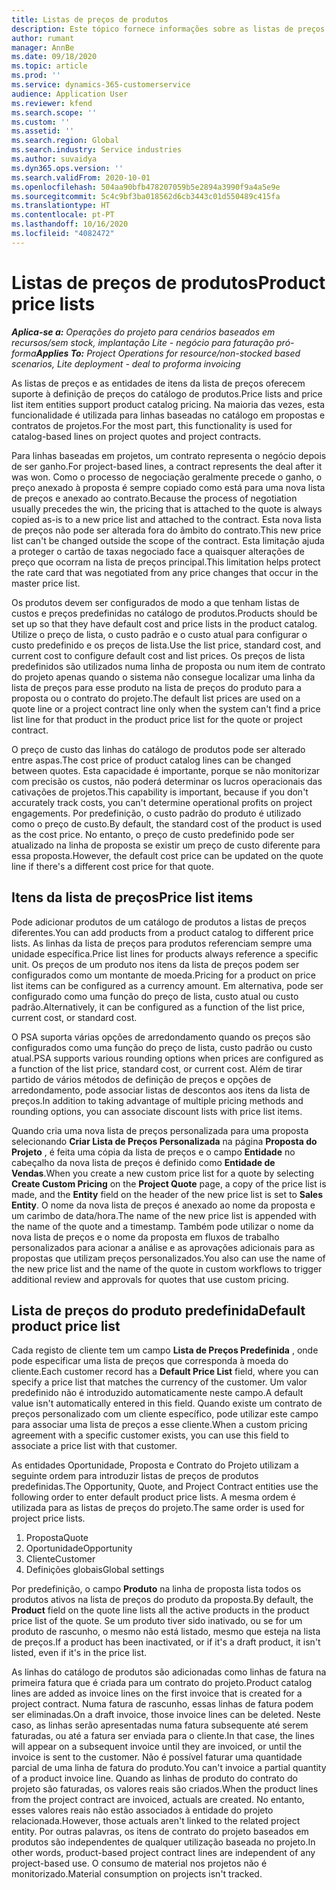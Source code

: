 ```yaml
---
title: Listas de preços de produtos
description: Este tópico fornece informações sobre as listas de preços nos preços do catálogo utilizados para propostas e contratos de projeto.
author: rumant
manager: AnnBe
ms.date: 09/18/2020
ms.topic: article
ms.prod: ''
ms.service: dynamics-365-customerservice
audience: Application User
ms.reviewer: kfend
ms.search.scope: ''
ms.custom: ''
ms.assetid: ''
ms.search.region: Global
ms.search.industry: Service industries
ms.author: suvaidya
ms.dyn365.ops.version: ''
ms.search.validFrom: 2020-10-01
ms.openlocfilehash: 504aa90bfb478207059b5e2894a3990f9a4a5e9e
ms.sourcegitcommit: 5c4c9bf3ba018562d6cb3443c01d550489c415fa
ms.translationtype: HT
ms.contentlocale: pt-PT
ms.lasthandoff: 10/16/2020
ms.locfileid: "4082472"
---
```

# <a name="product-price-lists"></a><span data-ttu-id="d3dd2-103">Listas de preços de produtos</span><span class="sxs-lookup"><span data-stu-id="d3dd2-103">Product price lists</span></span>

<span data-ttu-id="d3dd2-104">_**Aplica-se a:** Operações do projeto para cenários baseados em recursos/sem stock, implantação Lite - negócio para faturação pró-forma_</span><span class="sxs-lookup"><span data-stu-id="d3dd2-104">_**Applies To:** Project Operations for resource/non-stocked based scenarios, Lite deployment - deal to proforma invoicing_</span></span>

<span data-ttu-id="d3dd2-105">As listas de preços e as entidades de itens da lista de preços oferecem suporte à definição de preços do catálogo de produtos.</span><span class="sxs-lookup"><span data-stu-id="d3dd2-105">Price lists and price list item entities support product catalog pricing.</span></span> <span data-ttu-id="d3dd2-106">Na maioria das vezes, esta funcionalidade é utilizada para linhas baseadas no catálogo em propostas e contratos de projetos.</span><span class="sxs-lookup"><span data-stu-id="d3dd2-106">For the most part, this functionality is used for catalog-based lines on project quotes and project contracts.</span></span>

<span data-ttu-id="d3dd2-107">Para linhas baseadas em projetos, um contrato representa o negócio depois de ser ganho.</span><span class="sxs-lookup"><span data-stu-id="d3dd2-107">For project-based lines, a contract represents the deal after it was won.</span></span> <span data-ttu-id="d3dd2-108">Como o processo de negociação geralmente precede o ganho, o preço anexado à proposta é sempre copiado como está para uma nova lista de preços e anexado ao contrato.</span><span class="sxs-lookup"><span data-stu-id="d3dd2-108">Because the process of negotiation usually precedes the win, the pricing that is attached to the quote is always copied as-is to a new price list and attached to the contract.</span></span> <span data-ttu-id="d3dd2-109">Esta nova lista de preços não pode ser alterada fora do âmbito do contrato.</span><span class="sxs-lookup"><span data-stu-id="d3dd2-109">This new price list can't be changed outside the scope of the contract.</span></span> <span data-ttu-id="d3dd2-110">Esta limitação ajuda a proteger o cartão de taxas negociado face a quaisquer alterações de preço que ocorram na lista de preços principal.</span><span class="sxs-lookup"><span data-stu-id="d3dd2-110">This limitation helps protect the rate card that was negotiated from any price changes that occur in the master price list.</span></span>

<span data-ttu-id="d3dd2-111">Os produtos devem ser configurados de modo a que tenham listas de custos e preços predefinidas no catálogo de produtos.</span><span class="sxs-lookup"><span data-stu-id="d3dd2-111">Products should be set up so that they have default cost and price lists in the product catalog.</span></span> <span data-ttu-id="d3dd2-112">Utilize o preço de lista, o custo padrão e o custo atual para configurar o custo predefinido e os preços de lista.</span><span class="sxs-lookup"><span data-stu-id="d3dd2-112">Use the list price, standard cost, and current cost to configure default cost and list prices.</span></span> <span data-ttu-id="d3dd2-113">Os preços de lista predefinidos são utilizados numa linha de proposta ou num item de contrato do projeto apenas quando o sistema não consegue localizar uma linha da lista de preços para esse produto na lista de preços do produto para a proposta ou o contrato do projeto.</span><span class="sxs-lookup"><span data-stu-id="d3dd2-113">The default list prices are used on a quote line or a project contract line only when the system can't find a price list line for that product in the product price list for the quote or project contract.</span></span>

<span data-ttu-id="d3dd2-114">O preço de custo das linhas do catálogo de produtos pode ser alterado entre aspas.</span><span class="sxs-lookup"><span data-stu-id="d3dd2-114">The cost price of product catalog lines can be changed between quotes.</span></span> <span data-ttu-id="d3dd2-115">Esta capacidade é importante, porque se não monitorizar com precisão os custos, não poderá determinar os lucros operacionais das cativações de projetos.</span><span class="sxs-lookup"><span data-stu-id="d3dd2-115">This capability is important, because if you don't accurately track costs, you can't determine operational profits on project engagements.</span></span> <span data-ttu-id="d3dd2-116">Por predefinição, o custo padrão do produto é utilizado como o preço de custo.</span><span class="sxs-lookup"><span data-stu-id="d3dd2-116">By default, the standard cost of the product is used as the cost price.</span></span> <span data-ttu-id="d3dd2-117">No entanto, o preço de custo predefinido pode ser atualizado na linha de proposta se existir um preço de custo diferente para essa proposta.</span><span class="sxs-lookup"><span data-stu-id="d3dd2-117">However, the default cost price can be updated on the quote line if there's a different cost price for that quote.</span></span>

## <a name="price-list-items"></a><span data-ttu-id="d3dd2-118">Itens da lista de preços</span><span class="sxs-lookup"><span data-stu-id="d3dd2-118">Price list items</span></span>

<span data-ttu-id="d3dd2-119">Pode adicionar produtos de um catálogo de produtos a listas de preços diferentes.</span><span class="sxs-lookup"><span data-stu-id="d3dd2-119">You can add products from a product catalog to different price lists.</span></span> <span data-ttu-id="d3dd2-120">As linhas da lista de preços para produtos referenciam sempre uma unidade específica.</span><span class="sxs-lookup"><span data-stu-id="d3dd2-120">Price list lines for products always reference a specific unit.</span></span> <span data-ttu-id="d3dd2-121">Os preços de um produto nos itens da lista de preços podem ser configurados como um montante de moeda.</span><span class="sxs-lookup"><span data-stu-id="d3dd2-121">Pricing for a product on price list items can be configured as a currency amount.</span></span> <span data-ttu-id="d3dd2-122">Em alternativa, pode ser configurado como uma função do preço de lista, custo atual ou custo padrão.</span><span class="sxs-lookup"><span data-stu-id="d3dd2-122">Alternatively, it can be configured as a function of the list price, current cost, or standard cost.</span></span>

<span data-ttu-id="d3dd2-123">O PSA suporta várias opções de arredondamento quando os preços são configurados como uma função do preço de lista, custo padrão ou custo atual.</span><span class="sxs-lookup"><span data-stu-id="d3dd2-123">PSA supports various rounding options when prices are configured as a function of the list price, standard cost, or current cost.</span></span> <span data-ttu-id="d3dd2-124">Além de tirar partido de vários métodos de definição de preços e opções de arredondamento, pode associar listas de descontos aos itens da lista de preços.</span><span class="sxs-lookup"><span data-stu-id="d3dd2-124">In addition to taking advantage of multiple pricing methods and rounding options, you can associate discount lists with price list items.</span></span> 

<span data-ttu-id="d3dd2-125">Quando cria uma nova lista de preços personalizada para uma proposta selecionando **Criar Lista de Preços Personalizada** na página **Proposta do Projeto** , é feita uma cópia da lista de preços e o campo **Entidade** no cabeçalho da nova lista de preços é definido como **Entidade de Vendas**.</span><span class="sxs-lookup"><span data-stu-id="d3dd2-125">When you create a new custom price list for a quote by selecting **Create Custom Pricing** on the **Project Quote** page, a copy of the price list is made, and the **Entity** field on the header of the new price list is set to **Sales Entity**.</span></span> <span data-ttu-id="d3dd2-126">O nome da nova lista de preços é anexado ao nome da proposta e um carimbo de data/hora.</span><span class="sxs-lookup"><span data-stu-id="d3dd2-126">The name of the new price list is appended with the name of the quote and a timestamp.</span></span> <span data-ttu-id="d3dd2-127">Também pode utilizar o nome da nova lista de preços e o nome da proposta em fluxos de trabalho personalizados para acionar a análise e as aprovações adicionais para as propostas que utilizam preços personalizados.</span><span class="sxs-lookup"><span data-stu-id="d3dd2-127">You also can use the name of the new price list and the name of the quote in custom workflows to trigger additional review and approvals for quotes that use custom pricing.</span></span>

 
## <a name="default-product-price-list"></a><span data-ttu-id="d3dd2-128">Lista de preços do produto predefinida</span><span class="sxs-lookup"><span data-stu-id="d3dd2-128">Default product price list</span></span>
<span data-ttu-id="d3dd2-129">Cada registo de cliente tem um campo **Lista de Preços Predefinida** , onde pode especificar uma lista de preços que corresponda à moeda do cliente.</span><span class="sxs-lookup"><span data-stu-id="d3dd2-129">Each customer record has a **Default Price List** field, where you can specify a price list that matches the currency of the customer.</span></span> <span data-ttu-id="d3dd2-130">Um valor predefinido não é introduzido automaticamente neste campo.</span><span class="sxs-lookup"><span data-stu-id="d3dd2-130">A default value isn't automatically entered in this field.</span></span> <span data-ttu-id="d3dd2-131">Quando existe um contrato de preços personalizado com um cliente específico, pode utilizar este campo para associar uma lista de preços a esse cliente.</span><span class="sxs-lookup"><span data-stu-id="d3dd2-131">When a custom pricing agreement with a specific customer exists, you can use this field to associate a price list with that customer.</span></span>

<span data-ttu-id="d3dd2-132">As entidades Oportunidade, Proposta e Contrato do Projeto utilizam a seguinte ordem para introduzir listas de preços de produtos predefinidas.</span><span class="sxs-lookup"><span data-stu-id="d3dd2-132">The Opportunity, Quote, and Project Contract entities use the following order to enter default product price lists.</span></span> <span data-ttu-id="d3dd2-133">A mesma ordem é utilizada para as listas de preços do projeto.</span><span class="sxs-lookup"><span data-stu-id="d3dd2-133">The same order is used for project price lists.</span></span>

1.  <span data-ttu-id="d3dd2-134">Proposta</span><span class="sxs-lookup"><span data-stu-id="d3dd2-134">Quote</span></span>
2.  <span data-ttu-id="d3dd2-135">Oportunidade</span><span class="sxs-lookup"><span data-stu-id="d3dd2-135">Opportunity</span></span>
3.  <span data-ttu-id="d3dd2-136">Cliente</span><span class="sxs-lookup"><span data-stu-id="d3dd2-136">Customer</span></span>
4.  <span data-ttu-id="d3dd2-137">Definições globais</span><span class="sxs-lookup"><span data-stu-id="d3dd2-137">Global settings</span></span> 

<span data-ttu-id="d3dd2-138">Por predefinição, o campo **Produto** na linha de proposta lista todos os produtos ativos na lista de preços do produto da proposta.</span><span class="sxs-lookup"><span data-stu-id="d3dd2-138">By default, the **Product** field on the quote line lists all the active products in the product price list of the quote.</span></span> <span data-ttu-id="d3dd2-139">Se um produto tiver sido inativado, ou se for um produto de rascunho, o mesmo não está listado, mesmo que esteja na lista de preços.</span><span class="sxs-lookup"><span data-stu-id="d3dd2-139">If a product has been inactivated, or if it's a draft product, it isn't listed, even if it's in the price list.</span></span> 

<span data-ttu-id="d3dd2-140">As linhas do catálogo de produtos são adicionadas como linhas de fatura na primeira fatura que é criada para um contrato do projeto.</span><span class="sxs-lookup"><span data-stu-id="d3dd2-140">Product catalog lines are added as invoice lines on the first invoice that is created for a project contract.</span></span> <span data-ttu-id="d3dd2-141">Numa fatura de rascunho, essas linhas de fatura podem ser eliminadas.</span><span class="sxs-lookup"><span data-stu-id="d3dd2-141">On a draft invoice, those invoice lines can be deleted.</span></span> <span data-ttu-id="d3dd2-142">Neste caso, as linhas serão apresentadas numa fatura subsequente até serem faturadas, ou até a fatura ser enviada para o cliente.</span><span class="sxs-lookup"><span data-stu-id="d3dd2-142">In that case, the lines will appear on a subsequent invoice until they are invoiced, or until the invoice is sent to the customer.</span></span> <span data-ttu-id="d3dd2-143">Não é possível faturar uma quantidade parcial de uma linha de fatura do produto.</span><span class="sxs-lookup"><span data-stu-id="d3dd2-143">You can't invoice a partial quantity of a product invoice line.</span></span> <span data-ttu-id="d3dd2-144">Quando as linhas de produto do contrato do projeto são faturadas, os valores reais são criados.</span><span class="sxs-lookup"><span data-stu-id="d3dd2-144">When the product lines from the project contract are invoiced, actuals are created.</span></span> <span data-ttu-id="d3dd2-145">No entanto, esses valores reais não estão associados à entidade do projeto relacionada.</span><span class="sxs-lookup"><span data-stu-id="d3dd2-145">However, those actuals aren't linked to the related project entity.</span></span> <span data-ttu-id="d3dd2-146">Por outras palavras, os itens de contrato do projeto baseados em produtos são independentes de qualquer utilização baseada no projeto.</span><span class="sxs-lookup"><span data-stu-id="d3dd2-146">In other words, product-based project contract lines are independent of any project-based use.</span></span> <span data-ttu-id="d3dd2-147">O consumo de material nos projetos não é monitorizado.</span><span class="sxs-lookup"><span data-stu-id="d3dd2-147">Material consumption on projects isn't tracked.</span></span>
